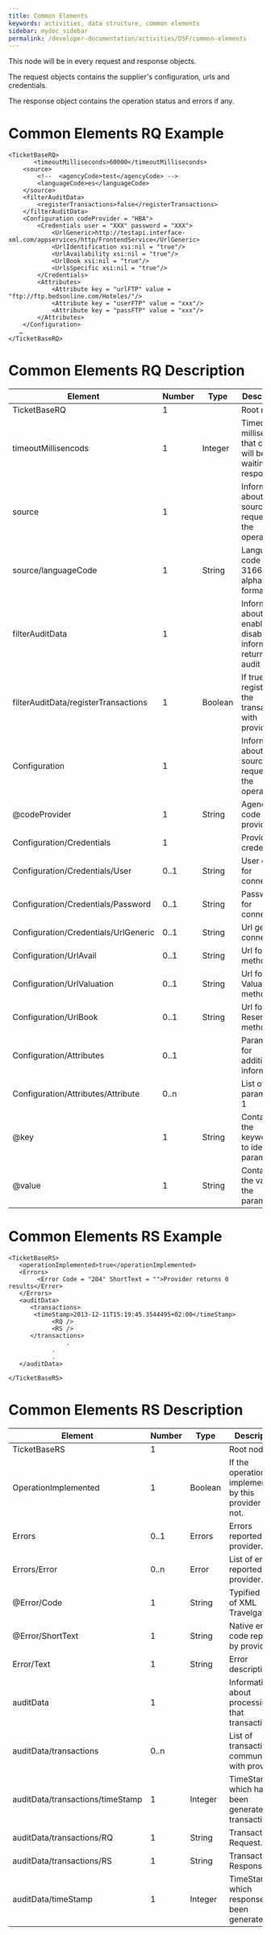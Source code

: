 ```yaml
---
title: Common Elements
keywords: activities, data structure, common elements
sidebar: mydoc_sidebar
permalink: /developer-documentation/activities/DSF/common-elements
---
```


This node will be in every request and response objects.

The request objects contains the supplier's configuration, urls and
credentials.

The response object contains the operation status and errors if any.



Common Elements RQ Example
==========================



    <TicketBaseRQ>
           <timeoutMilliseconds>60000</timeoutMilliseconds>
        <source>
            <!--  <agencyCode>test</agencyCode> -->
            <languageCode>es</languageCode>
        </source>
        <filterAuditData>
            <registerTransactions>false</registerTransactions>
        </filterAuditData>
        <Configuration codeProvider = "HBA">
            <Credentials user = "XXX" password = "XXX">
                <UrlGeneric>http://testapi.interface-xml.com/appservices/http/FrontendService</UrlGeneric>
                <UrlIdentification xsi:nil = "true"/>
                <UrlAvailability xsi:nil = "true"/>
                <UrlBook xsi:nil = "true"/>
                <UrlsSpecific xsi:nil = "true"/>
            </Credentials>
            <Attributes>
                <Attribute key = "urlFTP" value = "ftp://ftp.bedsonline.com/Hoteles/"/>
                <Attribute key = "userFTP" value = "xxx"/>
                <Attribute key = "passFTP" value = "xxx"/>
            </Attributes>
        </Configuration>
       …
    </TicketBaseRQ>



Common Elements RQ Description
==============================



| **Element**				| **Number**	| **Type**	| **Description**				|
| ------------------------------------- | ------------- | ------------- | --------------------------------------------- |
| TicketBaseRQ         			| 1           	|		| Root node.					|
| timeoutMillisencods  			| 1    		| Integer	| Timeout in milliseconds that client will be waiting the response. |
| source               			| 1           	|		| Information about source requesting the operation. |
| source/languageCode  			| 1    		| String	| Language code (ISO 3166-1 alpha-2) format.	|
| filterAuditData      			| 1           	|		| Information about enable or disable information returned in audit data. |
| filterAuditData/registerTransactions	| 1    		| Boolean	| If true, registers the transactions  with provider.|
| Configuration        			| 1           	|		| Information about source requesting the  operation.|
| @codeProvider        			| 1    		| String	| Agency code of the provider.			|
| Configuration/Credentials		| 1           	|		| Provider credentials.				|
| Configuration/Credentials/User	| 0..1		| String	| User code for connection.			|
| Configuration/Credentials/Password	| 0..1 		| String	| Password for connection.			|
| Configuration/Credentials/UrlGeneric	| 0..1 		| String	| Url generic connection.			|
| Configuration/UrlAvail		| 0..1 		| String	| Url for Avail method.				|
| Configuration/UrlValuation		| 0..1 		| String	| Url for Valuation method.    			|
| Configuration/UrlBook			| 0..1 		| String	| Url for Reservation method.			|
| Configuration/Attributes		| 0..1        	|		| Parameters for additional information.	|
| Configuration/Attributes/Attribute	| 0..n        	|		| List of parameter.				1
| @key                 			| 1    		| String	| Contains the keyword/Id to identify a parameter. |
| @value               			| 1    		| String	| Contains the value of the parameter.		|



Common Elements RS Example
==========================



    <TicketBaseRS>
       <operationImplemented>true</operationImplemented>
       <Errors>
            <Error Code = "204" ShortText = "">Provider returns 0 results</Error>
       </Errors>
       <auditData>
          <transactions>
           <timeStamp>2013-12-11T15:19:45.3544495+02:00</timeStamp>
                <RQ />
                <RS />
          </transactions>
                    .
                .
                .
       </auditData>

    </TicketBaseRS>



Common Elements RS Description
==============================



| **Element**				| **Number**	| **Type**	| **Description**				|
| ------------------------------------- | ------------- | ------------- | --------------------------------------------- |
| TicketBaseRS          		| 1             |		| Root node.					|
| OperationImplemented  		| 1     	| Boolean	| If the operation is implemented by this provider or not. |
| Errors                		| 0..1  	| Errors	| Errors reported by provider.			|
| Errors/Error          		| 0..n  	| Error  	| List of errors reported by provider.		|
| @Error/Code           		| 1     	| String	|  Typified error of XML Travelgate.		|
| @Error/ShortText      		| 1     	| String 	| Native error code reported by provider.	|
| Error/Text            		| 1     	| String	| Error description.				|
| auditData             		| 1             |		| Information about processing that transaction. | 
| auditData/transactions		| 0..n          |		| List of transactions communicated with provider. |
| auditData/transactions/timeStamp 	| 1     	| Integer	| TimeStamp in which has been generated that transaction. |
| auditData/transactions/RQ		| 1     	| String	| Transaction Request.				|
| auditData/transactions/RS		| 1     	| String	| Transaction Response.				|
| auditData/timeStamp   		| 1     	| Integer	| TimeStamp which response has been generated.	|


